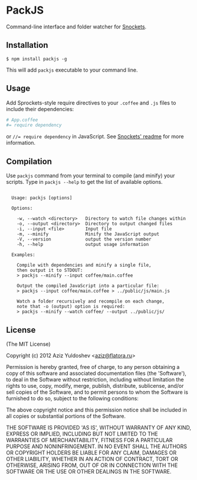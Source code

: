 # PackJS

Command-line interface and folder watcher for [Snockets](https://github.com/TrevorBurnham/snockets).

## Installation

    $ npm install packjs -g

This will add `packjs` executable to your command line.

## Usage

Add Sprockets-style require directives to your `.coffee` and `.js` files to include their dependencies:

```coffee
# App.coffee
#= require dependency
```

or `//= require dependency` in JavaScript. See [Snockets' readme](https://github.com/TrevorBurnham) for more information.

## Compilation

Use `packjs` command from your terminal to compile (and minify) your scripts. Type in `packjs --help` to get the list of available options.

```

  Usage: packjs [options]

  Options:

    -w, --watch <directory>   Directory to watch file changes within
    -o, --output <directory>  Directory to output changed files
    -i, --input <file>        Input file
    -m, --minify              Minify the JavaScript output
    -V, --version             output the version number
    -h, --help                output usage information

  Examples:

    Compile with dependencies and minify a single file,
    then output it to STDOUT:
    > packjs --minify --input coffee/main.coffee

    Output the compiled JavaScript into a particular file:
    > packjs --input coffee/main.coffee > ../public/js/main.js

    Watch a folder recursively and recompile on each change,
    note that -o (output) option is required:
    > packjs --minify --watch coffee/ --output ../public/js/

```

## License

(The MIT License)

Copyright (c) 2012 Aziz Yuldoshev &lt;aziz@flatora.ru&gt;

Permission is hereby granted, free of charge, to any person obtaining
a copy of this software and associated documentation files (the
'Software'), to deal in the Software without restriction, including
without limitation the rights to use, copy, modify, merge, publish,
distribute, sublicense, and/or sell copies of the Software, and to
permit persons to whom the Software is furnished to do so, subject to
the following conditions:

The above copyright notice and this permission notice shall be
included in all copies or substantial portions of the Software.

THE SOFTWARE IS PROVIDED 'AS IS', WITHOUT WARRANTY OF ANY KIND,
EXPRESS OR IMPLIED, INCLUDING BUT NOT LIMITED TO THE WARRANTIES OF
MERCHANTABILITY, FITNESS FOR A PARTICULAR PURPOSE AND NONINFRINGEMENT.
IN NO EVENT SHALL THE AUTHORS OR COPYRIGHT HOLDERS BE LIABLE FOR ANY
CLAIM, DAMAGES OR OTHER LIABILITY, WHETHER IN AN ACTION OF CONTRACT,
TORT OR OTHERWISE, ARISING FROM, OUT OF OR IN CONNECTION WITH THE
SOFTWARE OR THE USE OR OTHER DEALINGS IN THE SOFTWARE.